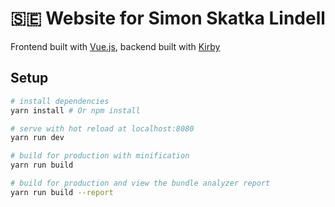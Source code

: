 # 🇸🇪 Website for Simon Skatka Lindell

Frontend built with [Vue.js](https://vuejs.org/), backend built with [Kirby](https://getkirby.com/)

## Setup

``` bash
# install dependencies
yarn install # Or npm install

# serve with hot reload at localhost:8080
yarn run dev

# build for production with minification
yarn run build

# build for production and view the bundle analyzer report
yarn run build --report

```
